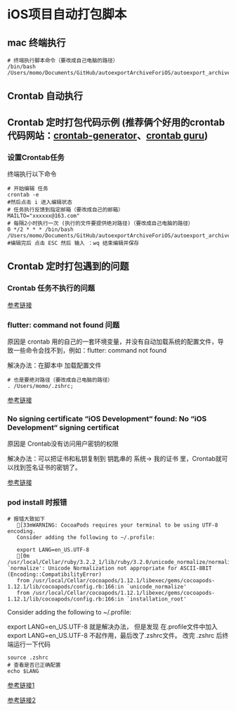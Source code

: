 # iOS项目自动打包脚本

## mac 终端执行
```shell
# 终端执行脚本命令（要改成自己电脑的路径）
/bin/bash /Users/momo/Documents/GitHub/autoexportArchiveForiOS/autoexport_archive.sh
```
## Crontab 自动执行
## Crontab 定时打包代码示例 (推荐俩个好用的crontab 代码网站：[crontab-generator](https://crontab-generator.org/)、[crontab guru](https://crontab.guru/))
### 设置Crontab任务 
终端执行以下命令
``` shell
# 开始编辑 任务
crontab -e
#然后点击 i 进入编辑状态
# 任务执行反馈到指定邮箱（要改成自己的邮箱）
MAILTO="xxxxxx@163.com"
# 每隔2小时执行一次 (执行的文件要提供绝对路径)（要改成自己电脑的路径）
0 */2 * * * /bin/bash /Users/momo/Documents/GitHub/autoexportArchiveForiOS/autoexport_archive.sh
#编辑完后 点击 ESC 然后 输入 ：wq 结束编辑并保存
```
## Crontab 定时打包遇到的问题

### Crontab 任务不执行的问题
[参考链接](https://blog.csdn.net/SnailPace/article/details/126859449)

### flutter: command not found 问题
原因是 crontab 用的自己的一套环境变量，并没有自动加载系统的配置文件，导致一些命令会找不到，例如：flutter: command not found

解决办法：在脚本中 加载配置文件
``` shell
# 也是要绝对路径（要改成自己电脑的路径）
. /Users/momo/.zshrc;
```
[参考链接](https://blog.csdn.net/haveqing/article/details/133637796)

### No signing certificate “iOS Development“ found: No “iOS Development“ signing certificat
原因是 Crontab没有访问用户密钥的权限

解决办法：可以把证书和私钥复制到 钥匙串的 系统-> 我的证书 里，Crontab就可以找到签名证书的密钥了。

[参考链接](https://blog.csdn.net/qq_32873193/article/details/133274449)

### pod install 时报错
``` shell
# 报错大致如下
   [33mWARNING: CocoaPods requires your terminal to be using UTF-8 encoding.
   Consider adding the following to ~/.profile:

   export LANG=en_US.UTF-8
   [0m
/usr/local/Cellar/ruby/3.2.2_1/lib/ruby/3.2.0/unicode_normalize/normalize.rb:141:in `normalize': Unicode Normalization not appropriate for ASCII-8BIT (Encoding::CompatibilityError)
   from /usr/local/Cellar/cocoapods/1.12.1/libexec/gems/cocoapods-1.12.1/lib/cocoapods/config.rb:166:in `unicode_normalize'
   from /usr/local/Cellar/cocoapods/1.12.1/libexec/gems/cocoapods-1.12.1/lib/cocoapods/config.rb:166:in `installation_root'
```

Consider adding the following to ~/.profile:

export LANG=en_US.UTF-8
就是解决办法， 但是发现 在.profile文件中加入 export LANG=en_US.UTF-8 不起作用，最后改了.zshrc文件。
改完 .zshrc 后终端运行一下代码
``` shell
source .zshrc
# 查看是否已正确配置
echo $LANG
```
[参考链接1](https://www.coder.work/article/7771908#google_vignette)

[参考链接2](https://www.jianshu.com/p/3241de892e4d)